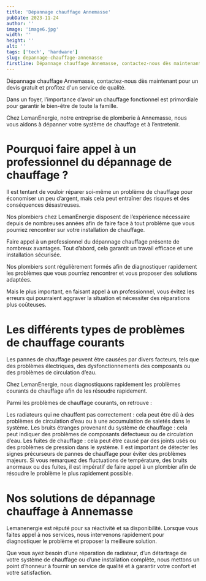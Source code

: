 ```yaml
---
title: 'Dépannage chauffage Annemasse'
pubDate: 2023-11-24
author: ''
image: 'image6.jpg'
width: ''
height: ''
alt: ''
tags: ['tech', 'hardware']
slug: depannage-chauffage-annemasse
firstline: Dépannage chauffage Annemasse, contactez-nous dès maintenant pour un devis gratuit et profitez d'un service de qualité.
---
```


Dépannage chauffage Annemasse, contactez-nous dès maintenant pour un devis gratuit et profitez d'un service de qualité.

Dans un foyer, l’importance d’avoir un chauffage fonctionnel est primordiale pour garantir le bien-être de toute la famille.

Chez LemanEnergie, notre entreprise de plomberie à Annemasse, nous vous aidons à dépanner votre système de chauffage et à l’entretenir.

# Pourquoi faire appel à un professionnel du dépannage de chauffage ?

Il est tentant de vouloir réparer soi-même un problème de chauffage pour économiser un peu d’argent, mais cela peut entraîner des risques et des conséquences désastreuses.

Nos plombiers chez LemanEnergie disposent de l’expérience nécessaire depuis de nombreuses années afin de faire face à tout problème que vous pourriez rencontrer sur votre installation de chauffage.

Faire appel à un professionnel du dépannage chauffage présente de nombreux avantages. Tout d’abord, cela garantit un travail efficace et une installation sécurisée.

Nos plombiers sont régulièrement formés afin de diagnostiquer rapidement les problèmes que vous pourriez rencontrer et vous proposer des solutions adaptées.

Mais le plus important, en faisant appel à un professionnel, vous évitez les erreurs qui pourraient aggraver la situation et nécessiter des réparations plus coûteuses.

# Les différents types de problèmes de chauffage courants

Les pannes de chauffage peuvent être causées par divers facteurs, tels que des problèmes électriques, des dysfonctionnements des composants ou des problèmes de circulation d’eau.

Chez LemanEnergie, nous diagnostiquons rapidement les problèmes courants de chauffage afin de les résoudre rapidement.

Parmi les problèmes de chauffage courants, on retrouve :

Les radiateurs qui ne chauffent pas correctement : cela peut être dû à des problèmes de circulation d’eau ou à une accumulation de saletés dans le système.
Les bruits étranges provenant du système de chauffage : cela peut indiquer des problèmes de composants défectueux ou de circulation d’eau.
Les fuites de chauffage : cela peut être causé par des joints usés ou des problèmes de pression dans le système.
Il est important de détecter les signes précurseurs de pannes de chauffage pour éviter des problèmes majeurs. Si vous remarquez des fluctuations de température, des bruits anormaux ou des fuites, il est impératif de faire appel à un plombier afin de résoudre le problème le plus rapidement possible.

# Nos solutions de dépannage chauffage à Annemasse

Lemanenergie est réputé pour sa réactivité et sa disponibilité. Lorsque vous faites appel à nos services, nous intervenons rapidement pour diagnostiquer le problème et proposer la meilleure solution.

Que vous ayez besoin d’une réparation de radiateur, d’un détartrage de votre système de chauffage ou d’une installation complète, nous mettons un point d’honneur à fournir un service de qualité et à garantir votre confort et votre satisfaction.